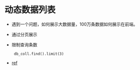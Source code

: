 # 动态数据列表

- 遇到一个问题，如何展示大数据量，100万条数据如何展示在前端。

- 通过分页展示

- 限制查询条数

  ```
   db_coll.find().limit(3)
  ```

  

- [ref](https://v2ex.com/t/629998)